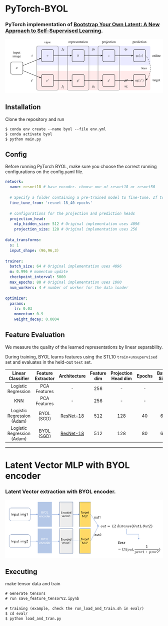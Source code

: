 # PyTorch-BYOL
### PyTorch implementation of [Bootstrap Your Own Latent: A New Approach to Self-Supervised Learning](https://arxiv.org/abs/2006.07733).

![Image of Yaktocat](./assets/arch.png)

## Installation

Clone the repository and run
```
$ conda env create --name byol --file env.yml
$ conda activate byol
$ python main.py
```

## Config

Before running PyTorch BYOL, make sure you choose the correct running configurations on the config.yaml file.

```yaml
network:
  name: resnet18 # base encoder. choose one of resnet18 or resnet50
   
  # Specify a folder containing a pre-trained model to fine-tune. If training from scratch, pass None.
  fine_tune_from: 'resnet-18_40-epochs'
   
  # configurations for the projection and prediction heads
  projection_head: 
    mlp_hidden_size: 512 # Original implementation uses 4096
    projection_size: 128 # Original implementation uses 256

data_transforms:
  s: 1
  input_shape: (96,96,3)

trainer:
  batch_size: 64 # Original implementation uses 4096
  m: 0.996 # momentum update
  checkpoint_interval: 5000
  max_epochs: 80 # Original implementation uses 1000
  num_workers: 4 # number of worker for the data loader

optimizer:
  params:
    lr: 0.03
    momentum: 0.9
    weight_decay: 0.0004
```

## Feature Evaluation

We measure the quality of the learned representations by linear separability.

During training, BYOL learns features using the STL10 ```train+unsupervised``` set and evaluates in the held-out ```test``` set.

|       Linear Classifier      | Feature  Extractor | Architecture | Feature dim | Projection Head  dim | Epochs | Batch  Size | STL10 Top 1 |
|:----------------------------:|:------------------:|:------------:|:-----------:|:--------------------:|:------:|:-----------:|:-----------:|
|      Logistic Regression     |    PCA Features    |       -      |     256     |           -          |    -   |             |    36.0%    |
|              KNN             |    PCA Features    |       -      |     256     |           -          |    -   |             |    31.8%    |
| Logistic Regression  (Adam) |     BYOL (SGD)     |   [ResNet-18](https://drive.google.com/file/d/1Qj01H8cox8067cpCwhHZSQ0nfQl2RHbQ/view?usp=sharing)  |     512     |          128         |   40   | 64          |    70.1%    |
| Logistic Regression  (Adam) |     BYOL (SGD)     |   [ResNet-18](https://drive.google.com/file/d/1CFQZWKfBzAZp56EADYfMgq0HHua3XCQW/view?usp=sharing)  |     512     |          128         |   80   | 64          |    75.2%    |


---
# Latent Vector MLP with BYOL encoder
### Latent Vector extraction with BYOL encoder.
![Image of latent vector](./assets/mlp_training.png)
## Executing

make tensor data and train
```
# Generate tensors
# run save_feature_tensorV2.ipynb

# training (example, check the run_load_and_train.sh in eval/)
$ cd eval/
$ python load_and_tran.py
```


